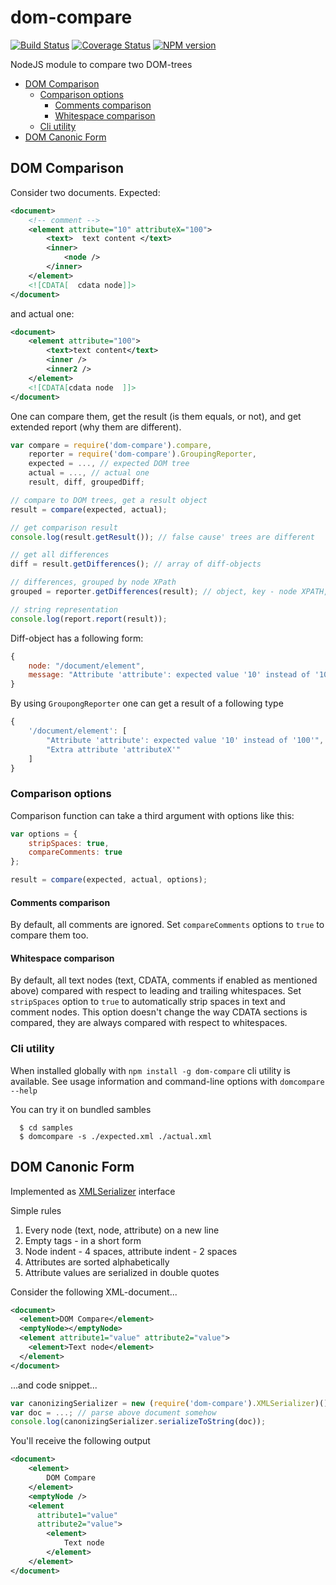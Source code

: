 dom-compare
===========

[![Build Status](https://travis-ci.org/Olegas/dom-compare.png)](https://travis-ci.org/Olegas/dom-compare)
[![Coverage Status](https://coveralls.io/repos/Olegas/dom-compare/badge.png?branch=master)](https://coveralls.io/r/Olegas/dom-compare)
[![NPM version](https://badge.fury.io/js/dom-compare.png)](http://badge.fury.io/js/dom-compare)

NodeJS module to compare two DOM-trees

  * [DOM Comparison](#dom-comparison)
    * [Comparison options](#comparison-options)
        * [Comments comparison](#comments-comparison)
        * [Whitespace comparison](#whitespace-comparison)
    * [Cli utility](#cli-utility)
  * [DOM Canonic Form](#dom-canonic-form)

DOM Comparison
--------------

Consider two documents. Expected:
```xml
<document>
    <!-- comment -->
    <element attribute="10" attributeX="100">
        <text>  text content </text>
        <inner>
            <node />
        </inner>
    </element>
    <![CDATA[  cdata node]]>
</document>
```
and actual one:
```xml
<document>
    <element attribute="100">
        <text>text content</text>
        <inner />
        <inner2 />
    </element>
    <![CDATA[cdata node  ]]>
</document>
```

One can compare them, get the result (is them equals, or not), and get extended report (why them are different).

```javascript
var compare = require('dom-compare').compare,
    reporter = require('dom-compare').GroupingReporter,
    expected = ..., // expected DOM tree
    actual = ..., // actual one
    result, diff, groupedDiff;

// compare to DOM trees, get a result object
result = compare(expected, actual);

// get comparison result
console.log(result.getResult()); // false cause' trees are different

// get all differences
diff = result.getDifferences(); // array of diff-objects

// differences, grouped by node XPath
grouped = reporter.getDifferences(result); // object, key - node XPATH, value - array of differences (strings)

// string representation
console.log(report.report(result));
```

Diff-object has a following form:

```javascript
{
    node: "/document/element",
    message: "Attribute 'attribute': expected value '10' instead of '100'";
}
```

By using `GroupongReporter` one can get a result of a following type

```javascript
{
    '/document/element': [
        "Attribute 'attribute': expected value '10' instead of '100'",
        "Extra attribute 'attributeX'"
    ]    
}
```

### Comparison options

Comparison function can take a third argument with options like this:
```javascript
var options = {
    stripSpaces: true,
    compareComments: true
};

result = compare(expected, actual, options);
```
#### Comments comparison
By default, all comments are ignored. Set `compareComments` options to `true` to compare them too.


#### Whitespace comparison
By default, all text nodes (text, CDATA, comments if enabled as mentioned above) compared with respect 
to leading and trailing whitespaces.
Set `stripSpaces` option to `true` to automatically strip spaces in text and comment nodes. This option
doesn't change the way CDATA sections is compared, they are always compared with respect to whitespaces.

### Cli utility

When installed globally with `npm install -g dom-compare` cli utility is available. 
See usage information and command-line options with `domcompare --help`

You can try it on bundled sambles
```
  $ cd samples
  $ domcompare -s ./expected.xml ./actual.xml
```
  

DOM Canonic Form
----------------

Implemented as [XMLSerializer](https://developer.mozilla.org/en-US/docs/XMLSerializer) interface


Simple rules
 1. Every node (text, node, attribute) on a new line
 2. Empty tags - in a short form
 3. Node indent - 4 spaces, attribute indent - 2 spaces
 4. Attributes are sorted alphabetically
 5. Attribute values are serialized in double quotes

Consider the following XML-document...
```xml
<document>
  <element>DOM Compare</element>
  <emptyNode></emptyNode>
  <element attribute1="value" attribute2="value">
    <element>Text node</element>
  </element>
</document>
```
...and code snippet...
```javascript
var canonizingSerializer = new (require('dom-compare').XMLSerializer)();
var doc = ...; // parse above document somehow 
console.log(canonizingSerializer.serializeToString(doc));
```
You'll receive the following output
```xml
<document>
    <element>
        DOM Compare
    </element>
    <emptyNode />
    <element
      attribute1="value"
      attribute2="value">
        <element>
            Text node
        </element>
    </element>
</document>
```
